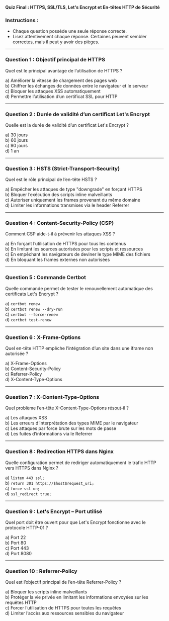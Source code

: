 **Quiz Final : HTTPS, SSL/TLS, Let's Encrypt et En-têtes HTTP de Sécurité**  

### **Instructions :**  
- Chaque question possède une seule réponse correcte.  
- Lisez attentivement chaque réponse. Certaines peuvent sembler correctes, mais il peut y avoir des pièges.  

---

### **Question 1 : Objectif principal de HTTPS**  
Quel est le principal avantage de l’utilisation de HTTPS ?  

a) Améliorer la vitesse de chargement des pages web  
b) Chiffrer les échanges de données entre le navigateur et le serveur  
c) Bloquer les attaques XSS automatiquement  
d) Permettre l’utilisation d’un certificat SSL pour HTTP  

---

### **Question 2 : Durée de validité d’un certificat Let's Encrypt**  
Quelle est la durée de validité d’un certificat Let's Encrypt ?  

a) 30 jours  
b) 60 jours  
c) 90 jours  
d) 1 an  

---

### **Question 3 : HSTS (Strict-Transport-Security)**  
Quel est le rôle principal de l’en-tête HSTS ?  

a) Empêcher les attaques de type "downgrade" en forçant HTTPS  
b) Bloquer l’exécution des scripts inline malveillants  
c) Autoriser uniquement les frames provenant du même domaine  
d) Limiter les informations transmises via le header Referrer  

---

### **Question 4 : Content-Security-Policy (CSP)**  
Comment CSP aide-t-il à prévenir les attaques XSS ?  

a) En forçant l’utilisation de HTTPS pour tous les contenus  
b) En limitant les sources autorisées pour les scripts et ressources  
c) En empêchant les navigateurs de deviner le type MIME des fichiers  
d) En bloquant les frames externes non autorisées  

---

### **Question 5 : Commande Certbot**  
Quelle commande permet de tester le renouvellement automatique des certificats Let's Encrypt ?  

a) `certbot renew`  
b) `certbot renew --dry-run`  
c) `certbot --force-renew`  
d) `certbot test-renew`  

---

### **Question 6 : X-Frame-Options**  
Quel en-tête HTTP empêche l’intégration d’un site dans une iframe non autorisée ?  

a) X-Frame-Options  
b) Content-Security-Policy  
c) Referrer-Policy  
d) X-Content-Type-Options  

---

### **Question 7 : X-Content-Type-Options**  
Quel problème l’en-tête X-Content-Type-Options résout-il ?  

a) Les attaques XSS  
b) Les erreurs d’interprétation des types MIME par le navigateur  
c) Les attaques par force brute sur les mots de passe  
d) Les fuites d’informations via le Referrer  

---

### **Question 8 : Redirection HTTPS dans Nginx**  
Quelle configuration permet de rediriger automatiquement le trafic HTTP vers HTTPS dans Nginx ?  

a) `listen 443 ssl;`  
b) `return 301 https://$host$request_uri;`  
c) `force-ssl on;`  
d) `ssl_redirect true;`  

---

### **Question 9 : Let's Encrypt – Port utilisé**  
Quel port doit être ouvert pour que Let's Encrypt fonctionne avec le protocole HTTP-01 ?  

a) Port 22  
b) Port 80  
c) Port 443  
d) Port 8080  

---

### **Question 10 : Referrer-Policy**  
Quel est l’objectif principal de l’en-tête Referrer-Policy ?  

a) Bloquer les scripts inline malveillants  
b) Protéger la vie privée en limitant les informations envoyées sur les requêtes HTTP  
c) Forcer l’utilisation de HTTPS pour toutes les requêtes  
d) Limiter l’accès aux ressources sensibles du navigateur  

